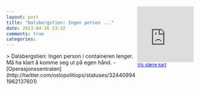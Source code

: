 ```yaml
---
layout: post
title: "Dalsbergstien: Ingen person ..."
date: 2013-04-16 23:32
comments: true
categories: 
---
```

<div style="float:right; margin:5px; position:relative;top:-130px;"><iframe width="150" height="150" frameborder="0" scrolling="no" marginheight="0" marginwidth="0" src="http://maps.google.com/maps?q=Stien%0A,+Oslo&hl=no&t=m&z=14&output=embed&iwloc=&"></iframe><br/><small><a href="http://maps.google.com/maps?q=Stien%0A,+Oslo&hl=no&t=m&z=14&source=embed&iwloc=A" style="color:#0000FF;text-align:left" target="_new">Vis st&oslash;rre kart</a></small></div>
> Dalsbergstien: Ingen person i containeren lenger. Må ha klart å komme seg ut på egen hånd.
- [Operasjonssentralen](http://twitter.com/oslopolitiops/statuses/324409941962137601)
